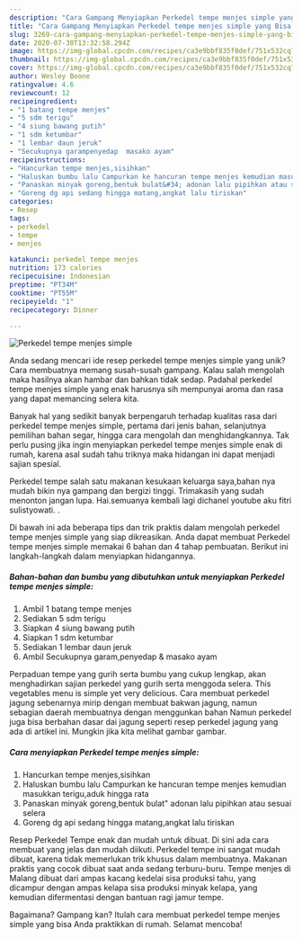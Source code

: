 ```yaml
---
description: "Cara Gampang Menyiapkan Perkedel tempe menjes simple yang Bisa Manjain Lidah"
title: "Cara Gampang Menyiapkan Perkedel tempe menjes simple yang Bisa Manjain Lidah"
slug: 3269-cara-gampang-menyiapkan-perkedel-tempe-menjes-simple-yang-bisa-manjain-lidah
date: 2020-07-30T13:32:58.294Z
image: https://img-global.cpcdn.com/recipes/ca3e9bbf835f0def/751x532cq70/perkedel-tempe-menjes-simple-foto-resep-utama.jpg
thumbnail: https://img-global.cpcdn.com/recipes/ca3e9bbf835f0def/751x532cq70/perkedel-tempe-menjes-simple-foto-resep-utama.jpg
cover: https://img-global.cpcdn.com/recipes/ca3e9bbf835f0def/751x532cq70/perkedel-tempe-menjes-simple-foto-resep-utama.jpg
author: Wesley Boone
ratingvalue: 4.6
reviewcount: 12
recipeingredient:
- "1 batang tempe menjes"
- "5 sdm terigu"
- "4 siung bawang putih"
- "1 sdm ketumbar"
- "1 lembar daun jeruk"
- "Secukupnya garampenyedap  masako ayam"
recipeinstructions:
- "Hancurkan tempe menjes,sisihkan"
- "Haluskan bumbu lalu Campurkan ke hancuran tempe menjes kemudian masukkan terigu,aduk hingga rata"
- "Panaskan minyak goreng,bentuk bulat&#34; adonan lalu pipihkan atau sesuai selera"
- "Goreng dg api sedang hingga matang,angkat lalu tiriskan"
categories:
- Resep
tags:
- perkedel
- tempe
- menjes

katakunci: perkedel tempe menjes 
nutrition: 173 calories
recipecuisine: Indonesian
preptime: "PT34M"
cooktime: "PT55M"
recipeyield: "1"
recipecategory: Dinner

---
```



![Perkedel tempe menjes simple](https://img-global.cpcdn.com/recipes/ca3e9bbf835f0def/751x532cq70/perkedel-tempe-menjes-simple-foto-resep-utama.jpg)

Anda sedang mencari ide resep perkedel tempe menjes simple yang unik? Cara membuatnya memang susah-susah gampang. Kalau salah mengolah maka hasilnya akan hambar dan bahkan tidak sedap. Padahal perkedel tempe menjes simple yang enak harusnya sih mempunyai aroma dan rasa yang dapat memancing selera kita.

Banyak hal yang sedikit banyak berpengaruh terhadap kualitas rasa dari perkedel tempe menjes simple, pertama dari jenis bahan, selanjutnya pemilihan bahan segar, hingga cara mengolah dan menghidangkannya. Tak perlu pusing jika ingin menyiapkan perkedel tempe menjes simple enak di rumah, karena asal sudah tahu triknya maka hidangan ini dapat menjadi sajian spesial.

Perkedel tempe salah satu makanan kesukaan keluarga saya,bahan nya mudah bikin nya gampang dan bergizi tinggi. Trimakasih yang sudah menonton jangan lupa. Hai.semuanya kembali lagi dichanel youtube aku fitri sulistyowati. .


Di bawah ini ada beberapa tips dan trik praktis dalam mengolah perkedel tempe menjes simple yang siap dikreasikan. Anda dapat membuat Perkedel tempe menjes simple memakai 6 bahan dan 4 tahap pembuatan. Berikut ini langkah-langkah dalam menyiapkan hidangannya.

<!--inarticleads1-->

##### Bahan-bahan dan bumbu yang dibutuhkan untuk menyiapkan Perkedel tempe menjes simple:

1. Ambil 1 batang tempe menjes
1. Sediakan 5 sdm terigu
1. Siapkan 4 siung bawang putih
1. Siapkan 1 sdm ketumbar
1. Sediakan 1 lembar daun jeruk
1. Ambil Secukupnya garam,penyedap &amp; masako ayam


Perpaduan tempe yang gurih serta bumbu yang cukup lengkap, akan menghadirkan sajian perkedel yang gurih serta menggoda selera. This vegetables menu is simple yet very delicious. Cara membuat perkedel jagung sebenarnya mirip dengan membuat bakwan jagung, namun sebagian daerah membuatnya dengan menggunkan bahan Namun perkedel juga bisa berbahan dasar dai jagung seperti resep perkedel jagung yang ada di artikel ini. Mungkin jika kita melihat gambar gambar. 

<!--inarticleads2-->

##### Cara menyiapkan Perkedel tempe menjes simple:

1. Hancurkan tempe menjes,sisihkan
1. Haluskan bumbu lalu Campurkan ke hancuran tempe menjes kemudian masukkan terigu,aduk hingga rata
1. Panaskan minyak goreng,bentuk bulat&#34; adonan lalu pipihkan atau sesuai selera
1. Goreng dg api sedang hingga matang,angkat lalu tiriskan


Resep Perkedel Tempe enak dan mudah untuk dibuat. Di sini ada cara membuat yang jelas dan mudah diikuti. Perkedel tempe ini sangat mudah dibuat, karena tidak memerlukan trik khusus dalam membuatnya. Makanan praktis yang cocok dibuat saat anda sedang terburu-buru. Tempe menjes di Malang dibuat dari ampas kacang kedelai sisa produksi tahu, yang dicampur dengan ampas kelapa sisa produksi minyak kelapa, yang kemudian difermentasi dengan bantuan ragi jamur tempe. 

Bagaimana? Gampang kan? Itulah cara membuat perkedel tempe menjes simple yang bisa Anda praktikkan di rumah. Selamat mencoba!
